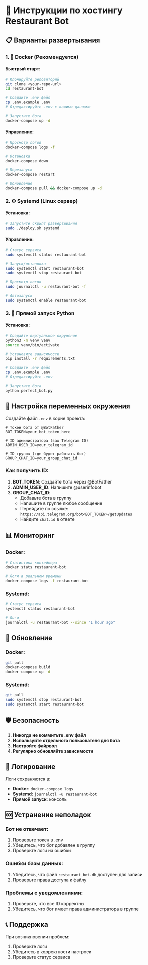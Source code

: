 # 🚀 Инструкции по хостингу Restaurant Bot

## 📋 Варианты развертывания

### 1. 🐳 Docker (Рекомендуется)

#### Быстрый старт:
```bash
# Клонируйте репозиторий
git clone <your-repo-url>
cd restaurant-bot

# Создайте .env файл
cp .env.example .env
# Отредактируйте .env с вашими данными

# Запустите бота
docker-compose up -d
```

#### Управление:
```bash
# Просмотр логов
docker-compose logs -f

# Остановка
docker-compose down

# Перезапуск
docker-compose restart

# Обновление
docker-compose pull && docker-compose up -d
```

### 2. ⚙️ Systemd (Linux сервер)

#### Установка:
```bash
# Запустите скрипт развертывания
sudo ./deploy.sh systemd
```

#### Управление:
```bash
# Статус сервиса
sudo systemctl status restaurant-bot

# Запуск/остановка
sudo systemctl start restaurant-bot
sudo systemctl stop restaurant-bot

# Просмотр логов
sudo journalctl -u restaurant-bot -f

# Автозапуск
sudo systemctl enable restaurant-bot
```

### 3. 🐍 Прямой запуск Python

#### Установка:
```bash
# Создайте виртуальное окружение
python3 -m venv venv
source venv/bin/activate

# Установите зависимости
pip install -r requirements.txt

# Создайте .env файл
cp .env.example .env
# Отредактируйте .env

# Запустите бота
python perfect_bot.py
```

## 🔧 Настройка переменных окружения

Создайте файл `.env` в корне проекта:

```env
# Токен бота от @BotFather
BOT_TOKEN=your_bot_token_here

# ID администратора (ваш Telegram ID)
ADMIN_USER_ID=your_telegram_id

# ID группы (где будет работать бот)
GROUP_CHAT_ID=your_group_chat_id
```

### Как получить ID:

1. **BOT_TOKEN**: Создайте бота через @BotFather
2. **ADMIN_USER_ID**: Напишите @userinfobot
3. **GROUP_CHAT_ID**: 
   - Добавьте бота в группу
   - Напишите в группе любое сообщение
   - Перейдите по ссылке: `https://api.telegram.org/bot<BOT_TOKEN>/getUpdates`
   - Найдите `chat.id` в ответе

## 📊 Мониторинг

### Docker:
```bash
# Статистика контейнера
docker stats restaurant-bot

# Логи в реальном времени
docker-compose logs -f restaurant-bot
```

### Systemd:
```bash
# Статус сервиса
systemctl status restaurant-bot

# Логи
journalctl -u restaurant-bot --since "1 hour ago"
```

## 🔄 Обновление

### Docker:
```bash
git pull
docker-compose build
docker-compose up -d
```

### Systemd:
```bash
git pull
sudo systemctl stop restaurant-bot
sudo systemctl start restaurant-bot
```

## 🛡️ Безопасность

1. **Никогда не коммитьте .env файл**
2. **Используйте отдельного пользователя для бота**
3. **Настройте файрвол**
4. **Регулярно обновляйте зависимости**

## 📝 Логирование

Логи сохраняются в:
- **Docker**: `docker-compose logs`
- **Systemd**: `journalctl -u restaurant-bot`
- **Прямой запуск**: консоль

## 🆘 Устранение неполадок

### Бот не отвечает:
1. Проверьте токен в .env
2. Убедитесь, что бот добавлен в группу
3. Проверьте логи на ошибки

### Ошибки базы данных:
1. Убедитесь, что файл `restaurant_bot.db` доступен для записи
2. Проверьте права доступа к файлу

### Проблемы с уведомлениями:
1. Проверьте, что все ID корректны
2. Убедитесь, что бот имеет права администратора в группе

## 📞 Поддержка

При возникновении проблем:
1. Проверьте логи
2. Убедитесь в корректности настроек
3. Проверьте статус сервиса
